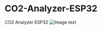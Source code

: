 # CO2-Analyzer-ESP32
CO2 Analyzer ESP32 
![Image text](https://github.com/zzuljs/CppLearning/blob/master/CppLearning/raw/master/Itachi.jpg)
